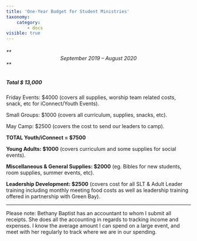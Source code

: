 ```yaml
---
title: 'One-Year Budget for Student Ministries'
taxonomy:
    category:
        - docs
visible: true
---
```


###### ** <center>September 2019 – August 2020</center>**

##### **Total $ 13,000**

Friday Events: $4000 (covers all supplies, worship team related costs, snack, etc for iConnect/Youth Events).

Small Groups: $1000 (covers all curriculum, supplies, snacks, etc).

May Camp: $2500 (covers the cost to send our leaders to camp).

**TOTAL Youth/iConnect = $7500**


**Young Adults: $1000** (covers curriculum and some supplies for social events).

**Miscellaneous & General Supplies: $2000** (eg. Bibles for new students, room supplies, summer events, etc). 


**Leadership Development: $2500** (covers cost for all SLT & Adult Leader training including monthly meeting food costs as well as leadership training offered in partnership with Green Bay).
______________________________________________________________________________________________________________________
 
Please note: Bethany Baptist has an accountant to whom I submit all receipts. She does all the accounting in regards to tracking income and expenses. I know the average amount I can spend on a large event, and meet with her regularly  to track where we are in our spending.  
